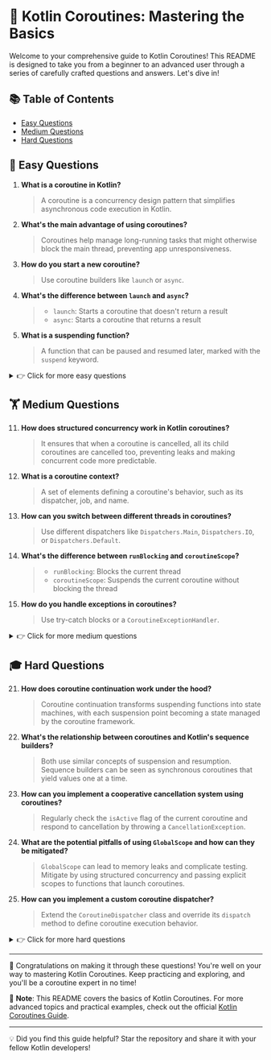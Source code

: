 # 🚀 Kotlin Coroutines: Mastering the Basics

Welcome to your comprehensive guide to Kotlin Coroutines! This README is designed to take you from a beginner to an advanced user through a series of carefully crafted questions and answers. Let's dive in!

## 📚 Table of Contents

- [Easy Questions](#-easy-questions)
- [Medium Questions](#-medium-questions)
- [Hard Questions](#-hard-questions)

## 🌱 Easy Questions

1. **What is a coroutine in Kotlin?**
   > A coroutine is a concurrency design pattern that simplifies asynchronous code execution in Kotlin.

2. **What's the main advantage of using coroutines?**
   > Coroutines help manage long-running tasks that might otherwise block the main thread, preventing app unresponsiveness.

3. **How do you start a new coroutine?**
   > Use coroutine builders like `launch` or `async`.

4. **What's the difference between `launch` and `async`?**
   > - `launch`: Starts a coroutine that doesn't return a result
   > - `async`: Starts a coroutine that returns a result

5. **What is a suspending function?**
   > A function that can be paused and resumed later, marked with the `suspend` keyword.

<details>
<summary>👉 Click for more easy questions</summary>

6. **How do you declare a suspending function?**
   > Add the `suspend` keyword before the function declaration.

7. **What's the purpose of the `delay` function?**
   > `delay` pauses the coroutine for a specified time without blocking the thread.

8. **Can you use regular functions inside a coroutine?**
   > Yes, both regular and suspending functions can be used inside a coroutine.

9. **What is a coroutine scope?**
   > A context that manages the lifecycle of coroutines.

10. **What happens when a coroutine is launched without a scope?**
    > It can lead to memory leaks as the coroutine may outlive the component that started it.

</details>

## 🏋️ Medium Questions

11. **How does structured concurrency work in Kotlin coroutines?**
    > It ensures that when a coroutine is cancelled, all its child coroutines are cancelled too, preventing leaks and making concurrent code more predictable.

12. **What is a coroutine context?**
    > A set of elements defining a coroutine's behavior, such as its dispatcher, job, and name.

13. **How can you switch between different threads in coroutines?**
    > Use different dispatchers like `Dispatchers.Main`, `Dispatchers.IO`, or `Dispatchers.Default`.

14. **What's the difference between `runBlocking` and `coroutineScope`?**
    > - `runBlocking`: Blocks the current thread
    > - `coroutineScope`: Suspends the current coroutine without blocking the thread

15. **How do you handle exceptions in coroutines?**
    > Use try-catch blocks or a `CoroutineExceptionHandler`.

<details>
<summary>👉 Click for more medium questions</summary>

16. **What is a coroutine job?**
    > A cancellable thing with a lifecycle, associated with every coroutine.

17. **How can you cancel a coroutine?**
    > Call the `cancel()` function on its job or scope.

18. **What's the purpose of the `yield()` function?**
    > It gives other coroutines a chance to run, improving fairness in scheduling.

19. **How do you create a custom coroutine context?**
    > Combine existing context elements or implement the `CoroutineContext.Element` interface.

20. **What's the difference between `async` and `withContext`?**
    > - `async`: Starts a new coroutine and returns a `Deferred` result
    > - `withContext`: Changes the context of the current coroutine and returns the result directly

</details>

## 🎓 Hard Questions

21. **How does coroutine continuation work under the hood?**
    > Coroutine continuation transforms suspending functions into state machines, with each suspension point becoming a state managed by the coroutine framework.

22. **What's the relationship between coroutines and Kotlin's sequence builders?**
    > Both use similar concepts of suspension and resumption. Sequence builders can be seen as synchronous coroutines that yield values one at a time.

23. **How can you implement a cooperative cancellation system using coroutines?**
    > Regularly check the `isActive` flag of the current coroutine and respond to cancellation by throwing a `CancellationException`.

24. **What are the potential pitfalls of using `GlobalScope` and how can they be mitigated?**
    > `GlobalScope` can lead to memory leaks and complicate testing. Mitigate by using structured concurrency and passing explicit scopes to functions that launch coroutines.

25. **How can you implement a custom coroutine dispatcher?**
    > Extend the `CoroutineDispatcher` class and override its `dispatch` method to define coroutine execution behavior.

<details>
<summary>👉 Click for more hard questions</summary>

26. **What's the difference between `supervisorScope` and regular coroutine scope?**
    > `supervisorScope` creates a scope where child failures don't affect each other or the parent. In a regular scope, any child failure cancels the entire scope.

27. **How can you implement a timeout mechanism without using `withTimeout`?**
    > Launch a separate coroutine that delays for the timeout period and then cancels the main coroutine if it's still active.

28. **How does flow backpressure work and how can you implement custom strategies?**
    > Flow backpressure manages situations where emissions are faster than collection. Implement custom strategies using operators like `buffer`, `conflate`, or by creating custom `FlowCollector` implementations.

29. **What are the implications of using coroutines with respect to thread safety in Kotlin/JVM?**
    > Coroutines don't guarantee thread safety by themselves. When working with shared mutable state, you still need appropriate synchronization mechanisms or state confinement to a single thread.

30. **How can you implement a custom coroutine builder with guaranteed behavior?**
    > Create a function that wraps an existing builder (`launch`, `async`, etc.) and applies the desired context or behavior before starting the coroutine.

</details>

---

🎉 Congratulations on making it through these questions! You're well on your way to mastering Kotlin Coroutines. Keep practicing and exploring, and you'll be a coroutine expert in no time!

📌 **Note**: This README covers the basics of Kotlin Coroutines. For more advanced topics and practical examples, check out the official [Kotlin Coroutines Guide](https://kotlinlang.org/docs/coroutines-guide.html).

---

💡 Did you find this guide helpful? Star the repository and share it with your fellow Kotlin developers!

